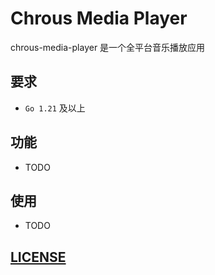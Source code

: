 # Chrous Media Player

chrous-media-player 是一个全平台音乐播放应用

## 要求

- `Go 1.21` 及以上

## 功能

- TODO

## 使用

- TODO

## [LICENSE](LICENSE)